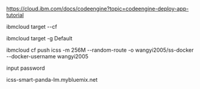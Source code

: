 
https://cloud.ibm.com/docs/codeengine?topic=codeengine-deploy-app-tutorial

ibmcloud target --cf

ibmcloud target -g Default

ibmcloud cf push icss -m 256M --random-route -o wangyi2005/ss-docker --docker-username wangyi2005

input password

icss-smart-panda-lm.mybluemix.net













